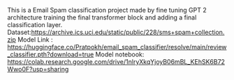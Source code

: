 This is a Email Spam classification project made by fine tuning GPT 2 architecture
training the final transformer block and adding a final classification layer. 
Dataset:https://archive.ics.uci.edu/static/public/228/sms+spam+collection.zip
Model Link : https://huggingface.co/Pratpokh/email_spam_classifier/resolve/main/review_classifier.pth?download=true
Model notebook:  https://colab.research.google.com/drive/1nlryXkqYjoyB06mBL_KEhSK6B72Wwo0F?usp=sharing
